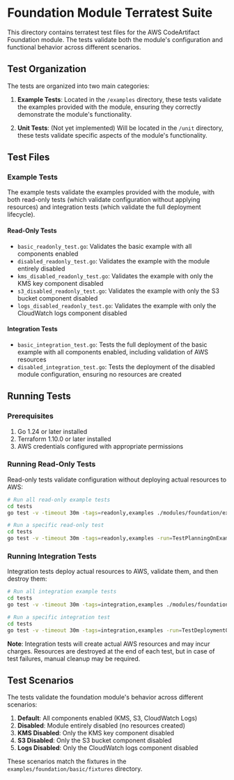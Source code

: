 # Foundation Module Terratest Suite

This directory contains terratest test files for the AWS CodeArtifact Foundation module. The tests validate both the module's configuration and functional behavior across different scenarios.

## Test Organization

The tests are organized into two main categories:

1. **Example Tests**: Located in the `/examples` directory, these tests validate the examples provided with the module, ensuring they correctly demonstrate the module's functionality.

2. **Unit Tests**: (Not yet implemented) Will be located in the `/unit` directory, these tests validate specific aspects of the module's functionality.

## Test Files

### Example Tests

The example tests validate the examples provided with the module, with both read-only tests (which validate configuration without applying resources) and integration tests (which validate the full deployment lifecycle).

#### Read-Only Tests

- `basic_readonly_test.go`: Validates the basic example with all components enabled
- `disabled_readonly_test.go`: Validates the example with the module entirely disabled
- `kms_disabled_readonly_test.go`: Validates the example with only the KMS key component disabled
- `s3_disabled_readonly_test.go`: Validates the example with only the S3 bucket component disabled
- `logs_disabled_readonly_test.go`: Validates the example with only the CloudWatch logs component disabled

#### Integration Tests

- `basic_integration_test.go`: Tests the full deployment of the basic example with all components enabled, including validation of AWS resources
- `disabled_integration_test.go`: Tests the deployment of the disabled module configuration, ensuring no resources are created

## Running Tests

### Prerequisites

1. Go 1.24 or later installed
2. Terraform 1.10.0 or later installed
3. AWS credentials configured with appropriate permissions

### Running Read-Only Tests

Read-only tests validate configuration without deploying actual resources to AWS:

```bash
# Run all read-only example tests
cd tests
go test -v -timeout 30m -tags=readonly,examples ./modules/foundation/examples

# Run a specific read-only test
cd tests
go test -v -timeout 30m -tags=readonly,examples -run=TestPlanningOnExamplesBasicWhenDefaultFixture ./modules/foundation/examples
```

### Running Integration Tests

Integration tests deploy actual resources to AWS, validate them, and then destroy them:

```bash
# Run all integration example tests
cd tests
go test -v -timeout 30m -tags=integration,examples ./modules/foundation/examples

# Run a specific integration test
cd tests
go test -v -timeout 30m -tags=integration,examples -run=TestDeploymentOnExamplesBasicWhenDefaultFixture ./modules/foundation/examples
```

**Note**: Integration tests will create actual AWS resources and may incur charges. Resources are destroyed at the end of each test, but in case of test failures, manual cleanup may be required.

## Test Scenarios

The tests validate the foundation module's behavior across different scenarios:

1. **Default**: All components enabled (KMS, S3, CloudWatch Logs)
2. **Disabled**: Module entirely disabled (no resources created)
3. **KMS Disabled**: Only the KMS key component disabled
4. **S3 Disabled**: Only the S3 bucket component disabled
5. **Logs Disabled**: Only the CloudWatch logs component disabled

These scenarios match the fixtures in the `examples/foundation/basic/fixtures` directory.
